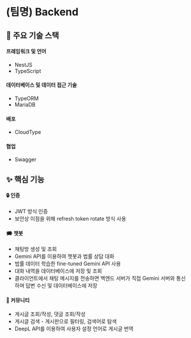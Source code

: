 # (팀명) Backend

## 🔧 주요 기술 스택
#### 프레임워크 및 언어
- NestJS
- TypeScript
#### 데이터베이스 및 데이터 접근 기술
- TypeORM
- MariaDB
#### 배포
- CloudType
#### 협업
- Swagger

## ✨ 핵심 기능
#### 🔒 인증
- JWT 방식 인증
- 보안상 이점을 위해 refresh token rotate 방식 사용
#### 🗯️ 챗봇
- 채팅방 생성 및 조회
- Gemini API를 이용하여 챗봇과 법률 상담 대화
- 법률 데이터 학습한 fine-tuned Gemini API 사용
- 대화 내역을 데이터베이스에 저장 및 조회
- 클라이언트에서 채팅 메시지를 전송하면 백엔드 서버가 직접 Gemini 서버와 통신하며 답변 수신 및 데이터베이스에 저장
#### 👥 커뮤니티
- 게시글 조회/작성, 댓글 조회/작성
- 게시글 검색 - 게시판으로 필터링, 검색어로 탐색
- DeepL API를 이용하여 사용자 설정 언어로 게시글 번역